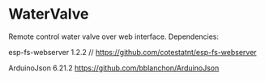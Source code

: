 # WaterValve
Remote control water valve over web interface.
Dependencies:

esp-fs-webserver 1.2.2
// https://github.com/cotestatnt/esp-fs-webserver

ArduinoJson 6.21.2
https://github.com/bblanchon/ArduinoJson

